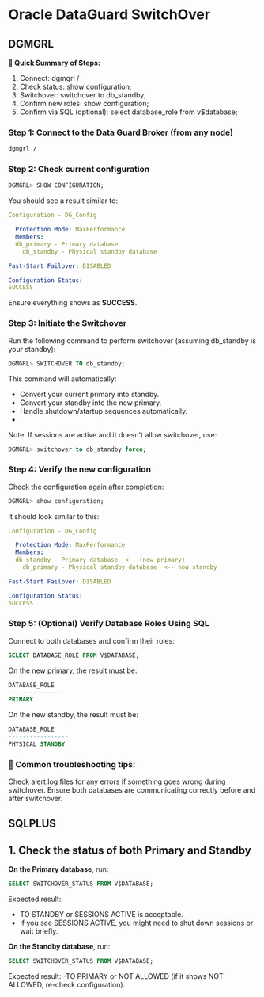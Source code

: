 # Oracle DataGuard SwitchOver
## DGMGRL

**📝 Quick Summary of Steps:**
1. Connect: dgmgrl /
2. Check status: show configuration;
3. Switchover: switchover to db_standby;
4. Confirm new roles: show configuration;
5. Confirm via SQL (optional): select database_role from v$database;

### Step 1: Connect to the Data Guard Broker (from any node)
````bash
dgmgrl /
````
### Step 2: Check current configuration
````sql
DGMGRL> SHOW CONFIGURATION;
````
You should see a result similar to:

````yaml
Configuration - DG_Config

  Protection Mode: MaxPerformance
  Members:
  db_primary - Primary database
    db_standby - Physical standby database

Fast-Start Failover: DISABLED

Configuration Status:
SUCCESS
````

Ensure everything shows as **SUCCESS**.

### Step 3: Initiate the Switchover
Run the following command to perform switchover (assuming db_standby is your standby):

````sql
DGMGRL> SWITCHOVER TO db_standby;
````
This command will automatically:

- Convert your current primary into standby.
- Convert your standby into the new primary.
- Handle shutdown/startup sequences automatically.
- 
Note: If sessions are active and it doesn't allow switchover, use:

````sql
DGMGRL> switchover to db_standby force;
````

### Step 4: Verify the new configuration
Check the configuration again after completion:

````sql
DGMGRL> show configuration;
````

It should look similar to this:

````yaml
Configuration - DG_Config

  Protection Mode: MaxPerformance
  Members:
  db_standby - Primary database  <-- (now primary)
    db_primary - Physical standby database  <-- now standby

Fast-Start Failover: DISABLED

Configuration Status:
SUCCESS
````

### Step 5: (Optional) Verify Database Roles Using SQL
Connect to both databases and confirm their roles:

````sql
SELECT DATABASE_ROLE FROM V$DATABASE;
````
On the new primary, the result must be:

````sql
DATABASE_ROLE
---------------
PRIMARY
````
On the new standby, the result must be:

````sql
DATABASE_ROLE
-----------------
PHYSICAL STANDBY
````

### 🔧 Common troubleshooting tips:
Check alert.log files for any errors if something goes wrong during switchover.
Ensure both databases are communicating correctly before and after switchover.






## SQLPLUS

## 1. Check the status of both Primary and Standby
**On the Primary database**, run:

````sql
SELECT SWITCHOVER_STATUS FROM V$DATABASE;
````
Expected result:
- TO STANDBY or SESSIONS ACTIVE is acceptable.
- If you see SESSIONS ACTIVE, you might need to shut down sessions or wait briefly.

**On the Standby database**, run:

````sql
SELECT SWITCHOVER_STATUS FROM V$DATABASE;
````
Expected result:
-TO PRIMARY or NOT ALLOWED (if it shows NOT ALLOWED, re-check configuration).
